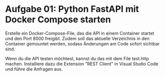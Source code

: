 # Aufgabe 01: Python FastAPI mit Docker Compose starten

Erstelle ein Docker-Compose-File, das die API in einem Container startet und den Port 8000 freigibt. Zudem soll das aktuelle Verzeichnis in den Container gemountet werden, sodass Änderungen am Code sofort sichtbar sind.

Wenn du die API testen möchtest, kannst du das mit dem File test.http machen. Installiere dazu die Extension "REST Client" in Visual Studio Code und führe die Anfragen aus.


